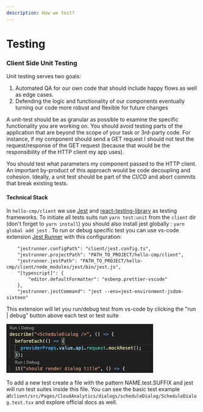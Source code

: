 ```yaml
---
description: How we test?
---
```


# Testing

### Client Side Unit Testing

Unit testing serves two goals:

1. Automated QA for our own code that should include happy flows as well as edge cases.
2. Defending the logic and functionality of our components eventually turning our code more robust and flexible for future changes

A unit-test should be as granular as possible to examine the specific functionality you are working on. You should avoid testing parts of the application that are beyond the scope of your task or 3rd-party code. For instance, if my component should send a GET request I should not test the request/response of the GET request \(because that would be the responsibility of the HTTP client my app uses\). 

You should test what parameters my component passed to the HTTP client. An important by-product of this approach would be code decoupling and cohesion. Ideally, a unit test should be part of the CI/CD and abort commits that break existing tests.

#### Technical Stack

In `hello-cmp/client` we use [Jest](https://jestjs.io/) and [react-testing-library](https://testing-library.com/docs/react-testing-library/intro/) as testing frameworks.  To initiate all tests suits run `yarn test:unit` from the `client` dir \(don't forget to `yarn install`\) you should also install jest globally : `yarn global add jest` . To run or debug specific test you can use vs-code extension [Jest Runner](https://marketplace.visualstudio.com/items?itemName=firsttris.vscode-jest-runner) with this configuration:

```text
    "jestrunner.configPath": "client/jest.config.ts",
    "jestrunner.projectPath": "PATH_TO_PROJECT/hello-cmp/client",
    "jestrunner.jestPath": "PATH_TO_PROJECT/hello-cmp/client/node_modules/jest/bin/jest.js",
    "[typescript]": {
        "editor.defaultFormatter": "esbenp.prettier-vscode"
    },
    "jestrunner.jestCommand": "jest --env=jest-environment-jsdom-sixteen"
```

This extension will let you run/debug test from vs-code by clicking the "run \| debug" button above each test or test suite  


![](../.gitbook/assets/screen-shot-2020-12-15-at-12.36.30.png)

To add a new test create a file with the pattern NAME.test.SUFFIX and jest will run test suites inside this file. You can see the basic test example at`client/src/Pages/CloudAnalytics/dialogs/scheduleDialog/ScheduleDialog.test.tsx` and explore official docs as well.

